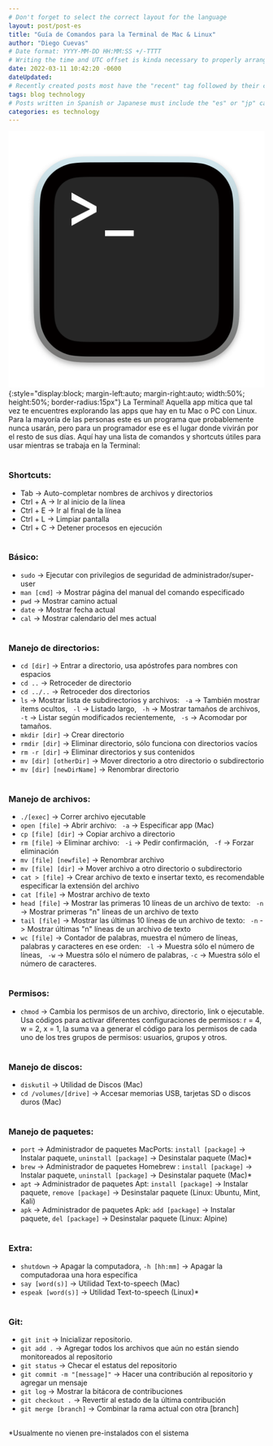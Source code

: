 ```yaml
---
# Don't forget to select the correct layout for the language
layout: post/post-es
title: "Guía de Comandos para la Terminal de Mac & Linux"
author: "Diego Cuevas"
# Date format: YYYY-MM-DD HH:MM:SS +/-TTTT
# Writing the time and UTC offset is kinda necessary to properly arrange the posts in their respective indexes
date: 2022-03-11 10:42:20 -0600
dateUpdated:
# Recently created posts most have the "recent" tag followed by their category in the "tags" variable. Remove "recent" after a while
tags: blog technology
# Posts written in Spanish or Japanese must include the "es" or "jp" category respectively AS THE FIRST one listed. Then write its normal category
categories: es technology
---
```

![Terminal Icon](/assets/img/blog/technology/terminal-guide/terminal.icon.png){:style="display:block; margin-left:auto; margin-right:auto; width:50%; height:50%; border-radius:15px"}
La Terminal! Aquella app mítica que tal vez te encuentres explorando las apps que hay en tu Mac o PC con Linux. Para la mayoría de las personas este
es un programa que probablemente nunca usarán, pero para un programador ese es el lugar donde vivirán por el resto de sus días. Aquí hay una lista
de comandos y shortcuts útiles para usar mientras se trabaja en la Terminal:
<br/><br/>

### Shortcuts:
* Tab -> Auto-completar nombres de archivos y directorios
* Ctrl + A -> Ir al inicio de la línea
* Ctrl + E -> Ir al final de la línea
* Ctrl + L -> Limpiar pantalla
* Ctrl + C -> Detener procesos en ejecución
<br/><br/>

### Básico:
* ``sudo`` -> Ejecutar con privilegios de seguridad de administrador/super-user
* ``man [cmd]`` -> Mostrar página del manual del comando especificado
* ``pwd`` -> Mostrar camino actual
* ``date`` -> Mostrar fecha actual
* ``cal`` -> Mostrar calendario del mes actual
<br/><br/>

### Manejo de directorios:
* ``cd [dir]`` -> Entrar a directorio, usa apóstrofes para nombres con espacios
* ``cd ..`` -> Retroceder de directorio
* ``cd ../..`` -> Retroceder dos directorios
* ``ls`` -> Mostrar lista de subdirectorios y archivos: `` -a`` -> También mostrar items ocultos,  `` -l`` -> Listado largo,  `` -h`` -> Mostrar tamaños de archivos,  `` -t`` -> Listar según modificados recientemente,  `` -s`` -> Acomodar por tamaños.
* ``mkdir [dir]`` -> Crear directorio
* ``rmdir [dir]`` -> Eliminar directorio, sólo funciona con directorios vacíos
* ``rm -r [dir]`` -> Eliminar directorios y sus contenidos
* ``mv [dir] [otherDir]`` -> Mover directorio a otro directorio o subdirectorio
* ``mv [dir] [newDirName]`` -> Renombrar directorio
<br/><br/>

### Manejo de archivos:
* ``./[exec]`` -> Correr archivo ejecutable
* ``open [file]`` -> Abrir archivo: `` -a`` -> Especificar app (Mac)
* ``cp [file] [dir]`` -> Copiar archivo a directorio
* ``rm [file]`` -> Eliminar archivo: `` -i`` -> Pedir confirmación, `` -f`` -> Forzar eliminación
* ``mv [file] [newfile]`` -> Renombrar archivo
* ``mv [file] [dir]`` -> Mover archivo a otro directorio o subdirectorio
* ``cat > [file]`` -> Crear archivo de texto e insertar texto, es recomendable especificar la extensión del archivo
* ``cat [file]`` -> Mostrar archivo de texto
* ``head [file]`` -> Mostrar las primeras 10 líneas de un archivo de texto: `` -n`` -> Mostrar primeras "n" líneas de un archivo de texto
* ``tail [file]`` -> Mostrar las últimas 10 líneas de un archivo de texto: `` -n`` -> Mostrar últimas "n" líneas de un archivo de texto
* ``wc [file]`` -> Contador de palabras, muestra el número de líneas, palabras y caracteres en ese orden: `` -l`` -> Muestra sólo el número de líneas, `` -w`` -> Muestra sólo el número de palabras, ``-c`` -> Muestra sólo el número de caracteres.
<br/><br/>

### Permisos:
* ``chmod`` ->  Cambia los permisos de un archivo, directorio, link o ejecutable. Usa códigos para activar diferentes configuraciones de permisos: r = 4, w = 2, x = 1, la suma va a generar el código para los permisos de cada uno de los tres grupos de permisos: usuarios, grupos y otros.
<br/><br/>

### Manejo de discos:
* ``diskutil`` -> Utilidad de Discos (Mac)
* ``cd /volumes/[drive]`` -> Accesar memorias USB, tarjetas SD o discos duros (Mac)
<br/><br/>

### Manejo de paquetes:
* ``port`` -> Administrador de paquetes MacPorts: ``install [package]`` -> Instalar paquete, ``uninstall [package]`` -> Desinstalar paquete (Mac)*
* ``brew`` -> Administrador de paquetes Homebrew : ``install [package]`` -> Instalar paquete, ``uninstall [package]`` -> Desinstalar paquete (Mac)*
* ``apt`` -> Administrador de paquetes Apt: ``install [package]`` -> Instalar paquete, ``remove [package]`` -> Desinstalar paquete (Linux: Ubuntu, Mint, Kali)
* ``apk`` -> Administrador de paquetes Apk: ``add [package]`` -> Instalar paquete, ``del [package]`` -> Desinstalar paquete (Linux: Alpine)
<br/><br/>

### Extra:
* ``shutdown`` -> Apagar la computadora, ``-h [hh:mm]`` -> Apagar la computadoraa una hora específica
* ``say [word(s)]`` -> Utilidad Text-to-speech (Mac)
* ``espeak [word(s)]`` -> Utilidad Text-to-speech (Linux)*
<br/><br/>

### Git:
* ``git init`` -> Inicializar repositorio.
* ``git add .`` -> Agregar todos los archivos que aún no están siendo monitoreados al repositorio
* ``git status`` -> Checar el estatus del repositorio
* ``git commit -m "[message]"`` -> Hacer una contribución al repositorio y agregar un mensaje
* ``git log`` -> Mostrar la bitácora de contribuciones
* ``git checkout .`` -> Revertir al estado de la última contribución
* ``git merge [branch]`` -> Combinar la rama actual con otra [branch]
<br/><br/>

*Usualmente no vienen pre-instalados con el sistema
